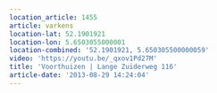```yaml
---
location_article: 1455
article: varkens
location-lat: 52.1901921
location-lon: 5.6503055000001
location-combined: '52.1901921, 5.650305500000059'
video: 'https://youtu.be/_qxov1Pd27M'
title: 'Voorthuizen | Lange Zuiderweg 116'
article-date: '2013-08-29 14:24:04'
---
```


